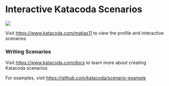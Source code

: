 # Interactive Katacoda Scenarios

[![](http://shields.katacoda.com/katacoda/matias11/count.svg)](https://www.katacoda.com/matias11 "Get your profile on Katacoda.com")

Visit https://www.katacoda.com/matias11 to view the profile and interactive scenarios

### Writing Scenarios
Visit https://www.katacoda.com/docs to learn more about creating Katacoda scenarios

For examples, visit https://github.com/katacoda/scenario-example
